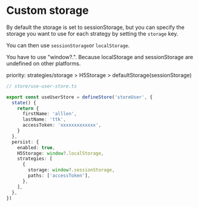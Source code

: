 # Custom storage

By default the storage is set to sessionStorage, but you can specify the storage you want to use for each strategy by setting the `storage` key.

You can then use `sessionStorage`or `localStorage`.

You have to use "window?.". Because localStorage and sessionStorage are undefined on other platforms.

priority:
strategies/storage > H5Storage > defaultStorage(sessionStorage)

```typescript
// store/use-user-store.ts

export const useUserStore = defineStore('storeUser', {
  state() {
    return {
      firstName: 'alllen',
      lastName: 'ttk',
      accessToken: 'xxxxxxxxxxxxx',
    }
  },
  persist: {
    enabled: true,
    H5Storage: window?.localStorage,
    strategies: [
      {
        storage: window?.sessionStorage,
        paths: ['accessToken'],
      },
    ],
  },
})
```

